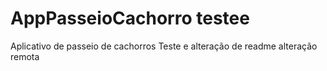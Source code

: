 # AppPasseioCachorro  testee
Aplicativo de passeio de cachorros
Teste e alteração de readme
alteração remota 
